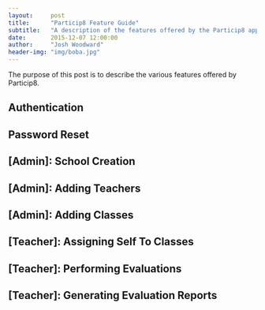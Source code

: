 ```yaml
---
layout:     post
title:      "Particip8 Feature Guide"
subtitle:   "A description of the features offered by the Particip8 application."
date:       2015-12-07 12:00:00
author:     "Josh Woodward"
header-img: "img/boba.jpg"
---
```


<p>The purpose of this post is to describe the various features offered by Particip8.</p>    

<h2 class="section-heading">Authentication</h2>

<h2 class="section-heading">Password Reset</h2>

<h2 class="section-heading">[Admin]: School Creation</h2>

<h2 class="section-heading">[Admin]: Adding Teachers</h2>

<h2 class="section-heading">[Admin]: Adding Classes</h2>

<h2 class="section-heading">[Teacher]: Assigning Self To Classes</h2>

<h2 class="section-heading">[Teacher]: Performing Evaluations</h2>

<h2 class="section-heading">[Teacher]: Generating Evaluation Reports</h2>

